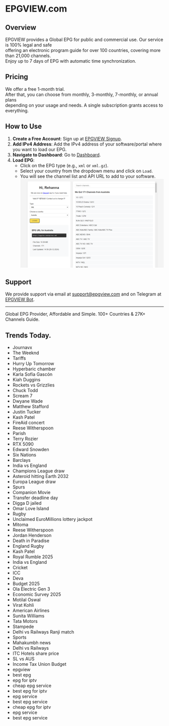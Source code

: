 # EPGVIEW.com



## Overview
EPGVIEW provides a Global EPG for public and commercial use. Our service is 100% legal and safe\
offering an electronic program guide for over 100 countries, covering more than 21,000 channels.\
Enjoy up to 7 days of EPG with automatic time synchronization.

## Pricing
We offer a free 1-month trial. \
After that, you can choose from monthly, 3-monthly, 7-monthly, or annual plans \
depending on your usage and needs. A single subscription grants access to everything.

## How to Use
1. **Create a Free Account**: Sign up at [EPGVIEW Signup](https://epgview.com/signup.php).
2. **Add IPv4 Address**: Add the IPv4 address of your software/portal where you want to load our EPG.
3. **Navigate to Dashboard**: Go to [Dashboard](https://epgview.com/dashboard.php).
4. **Load EPG**:
   - Click on the EPG type (e.g., `xml` or `xml.gz`).
   - Select your country from the dropdown menu and click on `Load`.
   - You will see the channel list and API URL to add to your software.
![EPGVIEW](img/dashboard.png)
## Support
We provide support via email at [support@epgview.com](mailto:support@epgview.com) and on Telegram at [EPGVIEW Bot](https://t.me/epgview_bot).

---

Global EPG Provider, Affordable and Simple. 100+ Countries & 27K+ Channels Guide.

## Trends Today.

- Journavx
- The Weeknd
- Tariffs
- Hurry Up Tomorrow
- Hyperbaric chamber
- Karla Sofía Gascón
- Kiah Duggins
- Rockets vs Grizzlies
- Chuck Todd
- Scream 7
- Dwyane Wade
- Matthew Stafford
- Justin Tucker
- Kash Patel
- FireAid concert
- Reese Witherspoon
- Parish
- Terry Rozier
- RTX 5090
- Edward Snowden
- Six Nations
- Barclays
- India vs England
- Champions League draw
- Asteroid hitting Earth 2032
- Europa League draw
- Spurs
- Companion Movie
- Transfer deadline day
- Digga D jailed
- Omar Love Island
- Rugby
- Unclaimed EuroMillions lottery jackpot
- Mitoma
- Reese Witherspoon
- Jordan Henderson
- Death in Paradise
- England Rugby
- Kash Patel
- Royal Rumble 2025
- India vs England
- Cricket
- ICC
- Deva
- Budget 2025
- Ola Electric Gen 3
- Economic Survey 2025
- Motilal Oswal
- Virat Kohli
- American Airlines
- Sunita Williams
- Tata Motors
- Stampede
- Delhi vs Railways Ranji match
- Sports
- Mahakumbh news
- Delhi vs Railways
- ITC Hotels share price
- SL vs AUS
- Income Tax Union Budget
- epgview
- best epg
- epg for iptv
- cheap epg service
- best epg for iptv
- epg service
- best epg service
- cheap epg for iptv
- epg service
- best epg service
